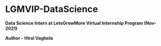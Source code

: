 # LGMVIP-DataScience

**Data Science Intern at LetsGrowMore Virtual Internship Program (Nov-2021)**

**Author - Hiral Vaghela**
